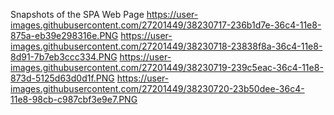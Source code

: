 Snapshots of the SPA Web Page
https://user-images.githubusercontent.com/27201449/38230717-236b1d7e-36c4-11e8-875a-eb39e298316e.PNG
https://user-images.githubusercontent.com/27201449/38230718-23838f8a-36c4-11e8-8d91-7b7eb3ccc334.PNG
https://user-images.githubusercontent.com/27201449/38230719-239c5eac-36c4-11e8-873d-5125d63d0d1f.PNG
https://user-images.githubusercontent.com/27201449/38230720-23b50dee-36c4-11e8-98cb-c987cbf3e9e7.PNG
